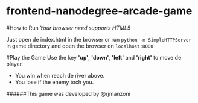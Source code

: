 frontend-nanodegree-arcade-game
===============================

#How to Run
*Your browser need supports HTML5*

Just open de index.html in the browser or run `python -m SimpleHTTPServer` in game directory and open the browser on `localhost:8000`


#Play the Game
Use the key **'up'**, **'down'**, **'left'** and **'right'** to move de player.
- You win when reach de river above.
- You lose if the enemy toch you.

######This game was developed by @rjmanzoni